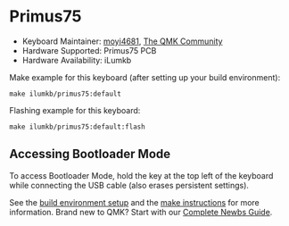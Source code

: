 # Primus75

* Keyboard Maintainer: [moyi4681](https://github.com/moyi4681), [The QMK Community](https://github.com/qmk)
* Hardware Supported: Primus75 PCB
* Hardware Availability: iLumkb

Make example for this keyboard (after setting up your build environment):

    make ilumkb/primus75:default

Flashing example for this keyboard:

    make ilumkb/primus75:default:flash

## Accessing Bootloader Mode

To access Bootloader Mode, hold the key at the top left of the keyboard while connecting the USB cable (also erases persistent settings).

See the [build environment setup](https://docs.qmk.fm/#/getting_started_build_tools) and the [make instructions](https://docs.qmk.fm/#/getting_started_make_guide) for more information. Brand new to QMK? Start with our [Complete Newbs Guide](https://docs.qmk.fm/#/newbs).
